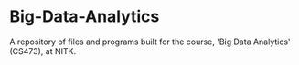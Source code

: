 # Big-Data-Analytics
A repository of files and programs built for the course, 'Big Data Analytics' (CS473), at NITK.

